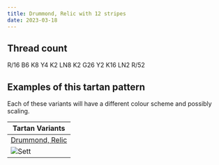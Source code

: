 ```yaml
---
title: Drummond, Relic with 12 stripes
date: 2023-03-18
---
```



## Thread count
R/16 B6 K8 Y4 K2 LN8 K2 G26 Y2 K16 LN2 R/52

## Examples of this tartan pattern
Each of these variants will have a different colour scheme and possibly scaling.

| Tartan Variants |
|---------|
| [Drummond, Relic](/variants/r/16/b6/k8/y4/k2/ln8/k2/g26/y2/k16/ln2/r/52-b5480b0-g008000-k000000-lne0e0e0-rc00000-yf0c000/)|
|![Sett](/variants/r/16/b6/k8/y4/k2/ln8/k2/g26/y2/k16/ln2/r/52-b5480b0-g008000-k000000-lne0e0e0-rc00000-yf0c000/sett.png)|
